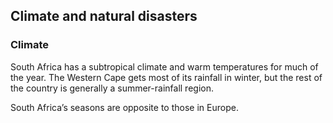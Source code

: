 ## Climate and natural disasters

### **Climate**

South Africa has a subtropical climate and warm temperatures for much of the year. The Western Cape gets most of its rainfall in winter, but the rest of the country is generally a summer-rainfall region.

South Africa’s seasons are opposite to those in Europe.